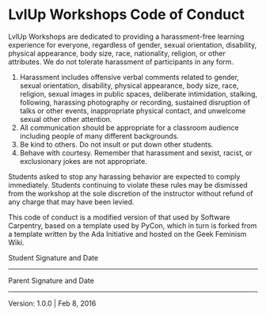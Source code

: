 LvlUp Workshops Code of Conduct
===============================

LvlUp Workshops are dedicated to providing a harassment-free learning experience for everyone, regardless of gender, sexual orientation, disability, physical appearance, body size, race, nationality, religion, or other attributes. We do not tolerate harassment of participants in any form.

1. Harassment includes offensive verbal comments related to gender, sexual orientation, disability, physical appearance, body size, race, religion, sexual images in public spaces, deliberate intimidation, stalking, following, harassing photography or recording, sustained disruption of talks or other events, inappropriate physical contact, and unwelcome sexual other other attention.
2. All communication should be appropriate for a classroom audience including people of many different backgrounds.
3. Be kind to others. Do not insult or put down other students.
4. Behave with courtesy. Remember that harassment and sexist, racist, or exclusionary jokes are not appropriate.

Students asked to stop any harassing behavior are expected to comply immediately. Students continuing to violate these rules may be dismissed from the workshop at the sole discretion of the instructor without refund of any charge that may have been levied.

This code of conduct is a modified version of that used by Software Carpentry, based on a template used by PyCon, which in turn is forked from a template written by the Ada Initiative and hosted on the Geek Feminism Wiki.

Student Signature and Date

------------------------


Parent Signature and Date

------------------------

Version: 1.0.0 | Feb 8, 2016
